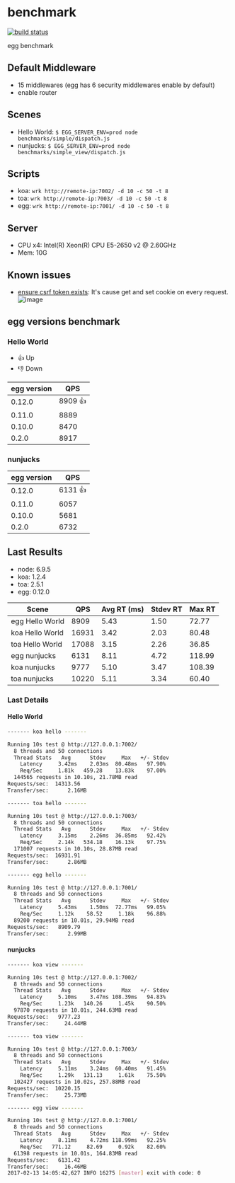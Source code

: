 # benchmark

[![build status][travis-image]][travis-url]

[travis-image]: https://img.shields.io/travis/eggjs/benchmark.svg?style=flat-square
[travis-url]: https://travis-ci.org/eggjs/benchmark

egg benchmark

## Default Middleware

- 15 middlewares (egg has 6 security middlewares enable by default)
- enable router

## Scenes

- Hello World: `$ EGG_SERVER_ENV=prod node benchmarks/simple/dispatch.js`
- nunjucks: `$ EGG_SERVER_ENV=prod node benchmarks/simple_view/dispatch.js`

## Scripts

- koa: `wrk http://remote-ip:7002/ -d 10 -c 50 -t 8`
- toa: `wrk http://remote-ip:7003/ -d 10 -c 50 -t 8`
- egg: `wrk http://remote-ip:7001/ -d 10 -c 50 -t 8`

## Server

- CPU x4: Intel(R) Xeon(R) CPU E5-2650 v2 @ 2.60GHz
- Mem: 10G

## Known issues

- [ensure csrf token exists](https://github.com/eggjs/egg-security/blob/master/app/extend/context.js#L75): It's cause get and set cookie on every request.
  ![image](https://cloud.githubusercontent.com/assets/156269/22675417/8fd55b44-ed20-11e6-8ac8-77a791e558dd.png)


## egg versions benchmark

### Hello World

- 👍 Up
- 👎 Down

egg version | QPS
--- | ---
0.12.0 | 8909 👍
0.11.0 | 8889
0.10.0 | 8470
0.2.0 | 8917

### nunjucks

egg version | QPS
--- | ---
0.12.0 | 6131 👍
0.11.0 | 6057
0.10.0 | 5681
0.2.0 | 6732

## Last Results

- node: 6.9.5
- koa: 1.2.4
- toa: 2.5.1
- egg: 0.12.0

Scene | QPS | Avg RT (ms) | Stdev RT | Max RT
---   | --- | ---         | ---      | ---
egg Hello World | 8909 | 5.43 | 1.50 | 72.77
koa Hello World | 16931 | 3.42 | 2.03 | 80.48
toa Hello World | 17088 | 3.15 | 2.26 | 36.85
egg nunjucks | 6131 | 8.11 | 4.72 | 118.99
koa nunjucks | 9777 | 5.10 | 3.47 | 108.39
toa nunjucks | 10220 | 5.11 | 3.34 | 60.40

### Last Details

#### Hello World

```bash
------- koa hello -------

Running 10s test @ http://127.0.0.1:7002/
  8 threads and 50 connections
  Thread Stats   Avg      Stdev     Max   +/- Stdev
    Latency     3.42ms    2.03ms  80.48ms   97.90%
    Req/Sec     1.81k   459.28    13.83k    97.00%
  144565 requests in 10.10s, 21.78MB read
Requests/sec:  14313.56
Transfer/sec:      2.16MB

------- toa hello -------

Running 10s test @ http://127.0.0.1:7003/
  8 threads and 50 connections
  Thread Stats   Avg      Stdev     Max   +/- Stdev
    Latency     3.15ms    2.26ms  36.85ms   92.42%
    Req/Sec     2.14k   534.18    16.13k    97.75%
  171007 requests in 10.10s, 28.87MB read
Requests/sec:  16931.91
Transfer/sec:      2.86MB

------- egg hello -------

Running 10s test @ http://127.0.0.1:7001/
  8 threads and 50 connections
  Thread Stats   Avg      Stdev     Max   +/- Stdev
    Latency     5.43ms    1.50ms  72.77ms   99.05%
    Req/Sec     1.12k    58.52     1.18k    96.88%
  89200 requests in 10.01s, 29.94MB read
Requests/sec:   8909.79
Transfer/sec:      2.99MB
```

#### nunjucks

```bash
------- koa view -------

Running 10s test @ http://127.0.0.1:7002/
  8 threads and 50 connections
  Thread Stats   Avg      Stdev     Max   +/- Stdev
    Latency     5.10ms    3.47ms 108.39ms   94.83%
    Req/Sec     1.23k   140.26     1.45k    90.50%
  97870 requests in 10.01s, 244.63MB read
Requests/sec:   9777.23
Transfer/sec:     24.44MB

------- toa view -------

Running 10s test @ http://127.0.0.1:7003/
  8 threads and 50 connections
  Thread Stats   Avg      Stdev     Max   +/- Stdev
    Latency     5.11ms    3.24ms  60.40ms   91.45%
    Req/Sec     1.29k   131.13     1.61k    75.50%
  102427 requests in 10.02s, 257.88MB read
Requests/sec:  10220.15
Transfer/sec:     25.73MB

------- egg view -------

Running 10s test @ http://127.0.0.1:7001/
  8 threads and 50 connections
  Thread Stats   Avg      Stdev     Max   +/- Stdev
    Latency     8.11ms    4.72ms 118.99ms   92.25%
    Req/Sec   771.12     82.69     0.92k    82.60%
  61398 requests in 10.01s, 164.83MB read
Requests/sec:   6131.42
Transfer/sec:     16.46MB
2017-02-13 14:05:42,627 INFO 16275 [master] exit with code: 0
```

